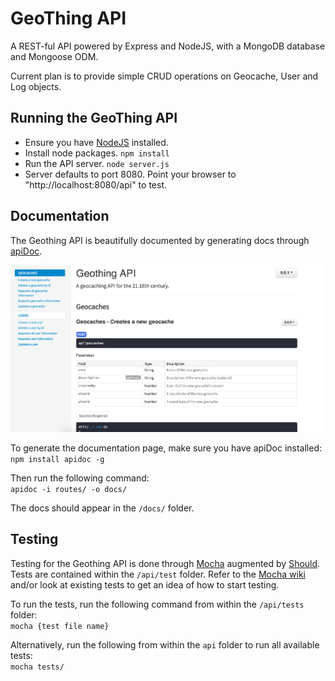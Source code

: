 # GeoThing API
A REST-ful API powered by Express and NodeJS, with a MongoDB database and Mongoose ODM.

Current plan is to provide simple CRUD operations on Geocache, User and Log objects.

## Running the GeoThing API
- Ensure you have [NodeJS](https://nodejs.org/en/) installed.
- Install node packages.
`npm install`
- Run the API server.
`node server.js`
- Server defaults to port 8080. Point your browser to "http://localhost:8080/api" to test.

## Documentation
The Geothing API is beautifully documented by generating docs through [apiDoc](https://github.com/apidoc/apidoc).

![](../img/api/api_screenshot.png)

To generate the documentation page, make sure you have apiDoc installed:  
`npm install apidoc -g`  

Then run the following command:  
`apidoc -i routes/ -o docs/`  

The docs should appear in the `/docs/` folder.

## Testing
Testing for the Geothing API is done through [Mocha](https://mochajs.org/) augmented by [Should](https://shouldjs.github.io/). Tests are contained within the `/api/test` folder. Refer to the [Mocha wiki](https://github.com/mochajs/mocha/wiki) and/or look at existing tests to get an idea of how to start testing.  

To run the tests, run the following command from within the `/api/tests` folder:  
`mocha {test file name}`  

Alternatively, run the following from within the `api` folder to run all available tests:  
`mocha tests/`

